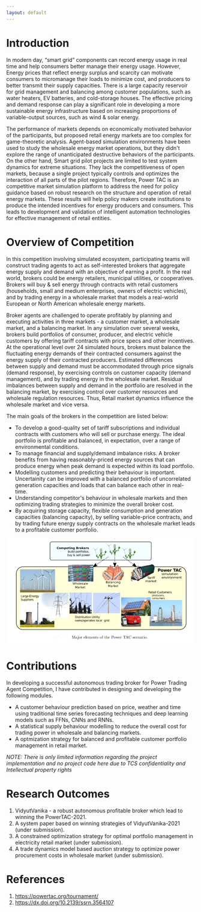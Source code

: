 ```yaml
---
layout: default
---
```


<!-- 
Text can be **bold**, _italic_, or ~~strikethrough~~.

[Link to another page](./another-page.html).

There should be whitespace between paragraphs.

There should be whitespace between paragraphs. We recommend including a README, or a file with information about your project.

# Header 1

This is a normal paragraph following a header. GitHub is a code hosting platform for version control and collaboration. It lets you and others work together on projects from anywhere.

## Header 2

> This is a blockquote following a header.
>
> When something is important enough, you do it even if the odds are not in your favor.

### Header 3

```js
// Javascript code with syntax highlighting.
var fun = function lang(l) {
  dateformat.i18n = require('./lang/' + l)
  return true;
}
```

```ruby
# Ruby code with syntax highlighting
GitHubPages::Dependencies.gems.each do |gem, version|
  s.add_dependency(gem, "= #{version}")
end
```

#### Header 4

*   This is an unordered list following a header.
*   This is an unordered list following a header.
*   This is an unordered list following a header.

##### Header 5

1.  This is an ordered list following a header.
2.  This is an ordered list following a header.
3.  This is an ordered list following a header.

###### Header 6

| head1        | head two          | three |
|:-------------|:------------------|:------|
| ok           | good swedish fish | nice  |
| out of stock | good and plenty   | nice  |
| ok           | good `oreos`      | hmm   |
| ok           | good `zoute` drop | yumm  |

### There's a horizontal rule below this.

* * *

### Here is an unordered list:

*   Item foo
*   Item bar
*   Item baz
*   Item zip

### And an ordered list:

1.  Item one
1.  Item two
1.  Item three
1.  Item four

### And a nested list:

- level 1 item
  - level 2 item
  - level 2 item
    - level 3 item
    - level 3 item
- level 1 item
  - level 2 item
  - level 2 item
  - level 2 item
- level 1 item
  - level 2 item
  - level 2 item
- level 1 item

### Small image

![Octocat](https://github.githubassets.com/images/icons/emoji/octocat.png)

### Large image

![Branching](https://guides.github.com/activities/hello-world/branching.png)


### Definition lists can be used with HTML syntax.

<dl>
<dt>Name</dt>
<dd>Godzilla</dd>
<dt>Born</dt>
<dd>1952</dd>
<dt>Birthplace</dt>
<dd>Japan</dd>
<dt>Color</dt>
<dd>Green</dd>
</dl>

```
Long, single-line code blocks should not wrap. They should horizontally scroll if they are too long. This line should be long enough to demonstrate this.
```

```
The final element.
```
 -->
 
 
# Introduction

In modern day, “smart grid” components can record energy usage in real time and help consumers better manage their energy usage. However, Energy prices that reflect energy surplus and scarcity can motivate consumers to micromanage their loads to minimize cost, and producers to better transmit their supply capacities. There is a large capacity reservoir for grid management and balancing among customer populations, such as water heaters, EV batteries, and cold-storage houses. The effective pricing and demand response can play a significant role in developing a more sustainable energy infrastructure based on increasing proportions of variable-output sources, such as wind & solar energy. 

The performance of markets depends on economically motivated behavior of the participants, but proposed retail energy markets are too complex for game-theoretic analysis. Agent-based simulation environments have been used to study the wholesale energy market operations, but they didn't explore the range of unanticipated destructive behaviors of the participants. On the other hand, Smart grid pilot projects are limited to test system dynamics for extreme situations. They lack the competitiveness of open markets, because a single project typically controls and optimizes the interaction of all parts of the pilot regions. Therefore, Power TAC is an competitive market simulation platform to address the need for policy guidance based on robust research on the structure and operation of retail energy markets. These results will help policy makers create institutions to produce the intended incentives for energy producers and consumers. This leads to development and validation of intelligent automation technologies for effective management of retail entities.

# Overview of Competition 

In this competition involving simulated ecosystem, participating teams will construct trading agents to act as self-interested brokers that aggregate energy supply and demand with an objective of earning a profit. In the real world, brokers could be energy retailers, municipal utilities, or cooperatives. Brokers will buy & sell energy through contracts with retail customers (households, small and medium enterprises, owners of electric vehicles), and by trading energy in a wholesale market that models a real-world European or North American wholesale energy markets.

Broker agents are challenged to operate profitably by planning and executing activities in three markets - a customer market, a wholesale market, and a balancing market. In any simulation over several weeks, brokers build portfolios of consumer, producer, and electric vehicle customers by offering tariff contracts with price specs and other incentives. At the operational level over 24 simulated hours, brokers must balance the fluctuating energy demands of their contracted consumers against the energy supply of their contracted producers. Estimated differences between supply and demand must be accommodated through price signals (demand response), by exercising controls on customer capacity (demand management), and by trading energy in the wholesale market. Residual imbalances between supply and demand in the portfolio are resolved in the balancing market, by exercising control over customer resources and wholesale regulation resources. Thus, Retail market dynamics influence the wholesale market and vice versa.

The main goals of the brokers in the competition are listed below:
 - To develop a good-quality set of tariff subscriptions and individual contracts with customers who will sell or purchase energy. The ideal portfolio is profitable and balanced, in expectation, over a range of environmental conditions. 
 - To manage financial and supply/demand imbalance risks. A broker benefits from having reasonably-priced energy sources that can produce energy when peak demand is expected within its load portfolio. 
 - Modelling customers and predicting their behaviour is important. Uncertainity can be improved with a balanced portfolio of uncorrelated generation capacities and loads that can balance each other in real-time.
 - Understanding competitor's behaviour in wholesale markets and then optimizing trading strategies to minimize the overall broker cost. 
 - By acquiring storage capacity, flexible consumption and generation capacities (balancing capacity), by selling variable-price contracts, and by trading future energy supply contracts on the wholesale market leads to a profitable customer portfolio.

<p align="center"> <img src="images/pp.PNG" /> </p>

# Contributions 

In developing a successful autonomous trading broker for Power Trading Agent Competition, I have contributed in designing and developing the following modules.
  - A customer behaviour prediction based on price, weather and time using traditional time series forecasting techniques and deep learning models such as FFNs, CNNs and RNNs.
  - A statistical supply behaviour modelling to reduce the overall cost for trading power in wholesale and balancing markets.
  - A optmization strategy for balanced and profitable customer portfolio management in retail market.

_NOTE: There is only limited information regarding the project implementation and no project code here due to TCS confidentiality and Intellectual property rights_

# Research Outcomes

1. VidyutVanika - a robust autonomous profitable broker which lead to winning the PowerTAC-2021. 
2. A system paper based on winning strategies of VidyutVanika-2021 (under submission).
3. A constrained optimization strategy for optimal portfolio management in electricity retail market (under submission).
4. A trade dynamics model based auction strategy to optimize power procurement costs in wholesale market (under submission).
 
# References
1. https://powertac.org/tournament/
2. https://dx.doi.org/10.2139/ssrn.3564107